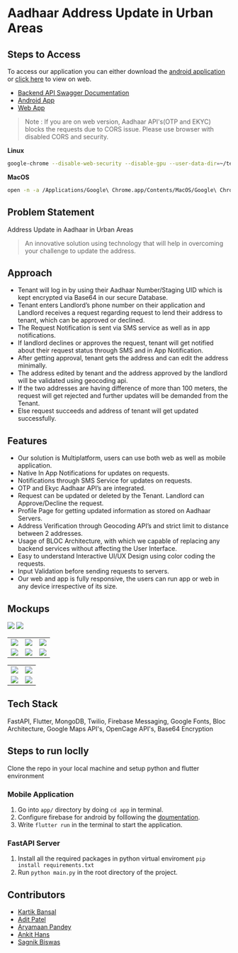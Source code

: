 # Aadhaar Address Update in Urban Areas

## Steps to Access
To access our application you can either download the [android application]() or [click here](https://uidai-address-update.netlify.app/) to view on web.

- [Backend API Swagger Documentation](https://uidai-aadhaar.herokuapp.com/docs)
- [Android App](https://github.com/ankithans/aadhaar-address-update/releases/download/v1.0.0/app-release.apk)
- [Web App](https://uidai-address-update.netlify.app/)

> Note : If you are on web version, Aadhaar API's(OTP and EKYC) blocks the requests due to CORS issue. Please use browser with disabled CORS and security.

**Linux**
```bash
google-chrome --disable-web-security --disable-gpu --user-data-dir=~/tem
```
**MacOS**
```bash
open -n -a /Applications/Google\ Chrome.app/Contents/MacOS/Google\ Chrome --args --user-data-dir="/tmp/chrome_dev_test" --disable-web-security
```

## Problem Statement
Address Update in Aadhaar in Urban Areas
> An innovative solution using technology that will help in overcoming your challenge to update the address.


## Approach
- Tenant will log in by using their Aadhaar Number/Staging UID which is kept encrypted via Base64 in our secure Database.
- Tenant enters Landlord’s phone number on their application and Landlord receives a request regarding request to lend their address to tenant, which can be approved or declined.
- The Request Notification is sent via SMS service as well as in app notifications.
- If landlord declines or approves the request, tenant will get notified about their request status through SMS and in App Notification.
- After getting approval, tenant gets the address and can edit the address minimally.
- The address edited by tenant and the address approved by the landlord will be validated using geocoding api.
- If the two addresses are having difference of more than 100 meters, the request will get rejected and further updates will be demanded from the Tenant.
- Else request succeeds and address of tenant will get updated successfully.

## Features
- Our solution is Multiplatform, users can use both web as well as mobile application.
- Native In App Notifications for updates on requests.
- Notifications through SMS Service for updates on requests.
- OTP and Ekyc Aadhaar API’s are integrated.
- Request can be updated or deleted by the Tenant.
Landlord can Approve/Decline the request.
- Profile Page for getting updated information as stored on Aadhaar Servers.
- Address Verification through Geocoding API’s and strict limit to distance between 2 addresses.
- Usage of BLOC Architecture, with which we capable of replacing any backend services without affecting the User Interface.
- Easy to understand Interactive UI/UX Design using color coding the requests.
- Input Validation before sending requests to servers.
- Our web and app is fully responsive, the users can run app or web in any device irrespective of its size.

## Mockups
<img src="./mockups/01.png">
<td><img src="./mockups/12.png"></td>

<table>
    <tr>
        <td><img src="./mockups/02.png"></td>
        <td><img src="./mockups/03.png"></td>
        <td><img src="./mockups/06.png"></td>
    </tr>
    <tr>
        <td><img src="./mockups/05.png"></td>
        <td><img src="./mockups/07.png"></td>
        <td><img src="./mockups/11.png"></td>
    </tr>
</table>
<table>
    <tr>
        <td><img src="./mockups/08.png"></td>
        <td><img src="./mockups/09.png"></td>
    </tr>
    <tr>
        <td><img src="./mockups/10.png"></td>
        <td><img src="./mockups/13.png"></td>
    </tr>
</table>

## Tech Stack
FastAPI, Flutter, MongoDB, Twilio, Firebase Messaging, Google Fonts, Bloc Architecture, Google Maps API's, OpenCage API's, Base64 Encryption

## Steps to run loclly
Clone the repo in your local machine and setup python and flutter environment

### Mobile Application
1. Go into `app/` directory by doing `cd app` in terminal.
2. Configure firebase for android by folllowing the [doumentation](https://firebase.flutter.dev/docs/installation/android/).
3. Write `flutter run` in the terminal to start the application.

### FastAPI Server
1. Install all the required packages in python virtual enviroment `pip install requirements.txt`
2. Run `python main.py` in the root directory of the project.

## Contributors
- [Kartik Bansal](https://github.com/kbansal77)
- [Adit Patel](https://github.com/aditpatel01)
- [Aryamaan Pandey](https://github.com/Aryamaan23)
- [Ankit Hans](https://github.com/ankithans)
- [Sagnik Biswas](https://github.com/sbiswas2209)
